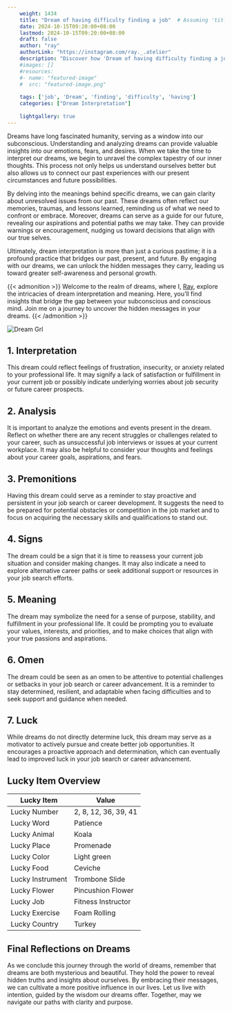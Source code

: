 ```yaml
---
    weight: 1434
    title: "Dream of having difficulty finding a job"  # Assuming 'title' column exists
    date: 2024-10-15T09:20:00+08:00
    lastmod: 2024-10-15T09:20:00+08:00
    draft: false
    author: "ray"
    authorLink: "https://instagram.com/ray._.atelier"
    description: "Discover how 'Dream of having difficulty finding a job' can interpret your future and uncover its significant meanings in your life."
    #images: []
    #resources:
    #- name: "featured-image"
    #  src: "featured-image.png"
    
    tags: ['job', 'Dream', 'finding', 'difficulty', 'having']
    categories: ["Dream Interpretation"]
    
    lightgallery: true
---
```

    
Dreams have long fascinated humanity, serving as a window into our subconscious. Understanding and analyzing dreams can provide valuable insights into our emotions, fears, and desires. When we take the time to interpret our dreams, we begin to unravel the complex tapestry of our inner thoughts. This process not only helps us understand ourselves better but also allows us to connect our past experiences with our present circumstances and future possibilities.

By delving into the meanings behind specific dreams, we can gain clarity about unresolved issues from our past. These dreams often reflect our memories, traumas, and lessons learned, reminding us of what we need to confront or embrace. Moreover, dreams can serve as a guide for our future, revealing our aspirations and potential paths we may take. They can provide warnings or encouragement, nudging us toward decisions that align with our true selves.

Ultimately, dream interpretation is more than just a curious pastime; it is a profound practice that bridges our past, present, and future. By engaging with our dreams, we can unlock the hidden messages they carry, leading us toward greater self-awareness and personal growth.

{{< admonition >}}
Welcome to the realm of dreams, where I, [Ray](https://instagram.com/ray._.atelier), explore the intricacies of dream interpretation and meaning. Here, you’ll find insights that bridge the gap between your subconscious and conscious mind. Join me on a journey to uncover the hidden messages in your dreams.
{{< /admonition >}}

![Dream Grl](https://cdn.pixabay.com/photo/2017/11/02/03/35/gothic-2910057_1280.jpg "Dream Grl")

## 1. Interpretation
 This dream could reflect feelings of frustration, insecurity, or anxiety related to your professional life. It may signify a lack of satisfaction or fulfillment in your current job or possibly indicate underlying worries about job security or future career prospects.

## 2. Analysis
 It is important to analyze the emotions and events present in the dream. Reflect on whether there are any recent struggles or challenges related to your career, such as unsuccessful job interviews or issues at your current workplace. It may also be helpful to consider your thoughts and feelings about your career goals, aspirations, and fears.

## 3. Premonitions
 Having this dream could serve as a reminder to stay proactive and persistent in your job search or career development. It suggests the need to be prepared for potential obstacles or competition in the job market and to focus on acquiring the necessary skills and qualifications to stand out.

## 4. Signs
 The dream could be a sign that it is time to reassess your current job situation and consider making changes. It may also indicate a need to explore alternative career paths or seek additional support or resources in your job search efforts.

## 5. Meaning
 The dream may symbolize the need for a sense of purpose, stability, and fulfillment in your professional life. It could be prompting you to evaluate your values, interests, and priorities, and to make choices that align with your true passions and aspirations.

## 6. Omen
 The dream could be seen as an omen to be attentive to potential challenges or setbacks in your job search or career advancement. It is a reminder to stay determined, resilient, and adaptable when facing difficulties and to seek support and guidance when needed.

## 7. Luck
 While dreams do not directly determine luck, this dream may serve as a motivator to actively pursue and create better job opportunities. It encourages a proactive approach and determination, which can eventually lead to improved luck in your job search or career advancement.

## Lucky Item Overview
| Lucky Item          | Value              |
|---------------|--------------------|
| Lucky Number        | 2, 8, 12, 36, 39, 41  |
| Lucky Word          | Patience |
| Lucky Animal        | Koala |
| Lucky Place         | Promenade     |
| Lucky Color         | Light green     |
| Lucky Food          | Ceviche      |
| Lucky Instrument    | Trombone Slide |
| Lucky Flower        | Pincushion Flower    |
| Lucky Job           | Fitness Instructor       |
| Lucky Exercise      | Foam Rolling  |
| Lucky Country       | Turkey    |


##  Final Reflections on Dreams

As we conclude this journey through the world of dreams, remember that dreams are both mysterious and beautiful. They hold the power to reveal hidden truths and insights about ourselves. By embracing their messages, we can cultivate a more positive influence in our lives. Let us live with intention, guided by the wisdom our dreams offer. Together, may we navigate our paths with clarity and purpose.
